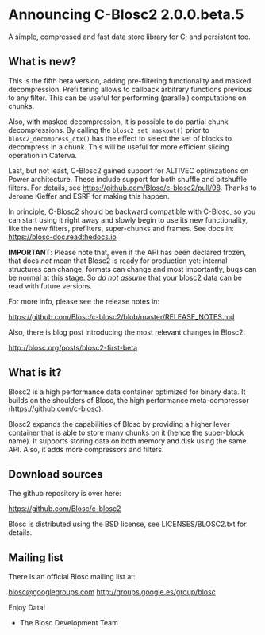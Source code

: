 # Announcing C-Blosc2 2.0.0.beta.5
 A simple, compressed and fast data store library for C; and persistent too.

## What is new?

This is the fifth beta version, adding pre-filtering functionality and masked decompression. Prefiltering allows to callback arbitrary functions previous to any filter. This can be useful for performing (parallel) computations on chunks.

Also, with masked decompression, it is possible to do partial chunk decompressions.  By calling the `blosc2_set_maskout()` prior to `blosc2_decompress_ctx()` has the effect to select the set of blocks to decompress in a chunk. This will be useful for more efficient slicing operation in Caterva.

Last, but not least, C-Blosc2 gained support for ALTIVEC optimzations on Power architecture. These include support for both shuffle and bitshuffle filters.  For details, see  https://github.com/Blosc/c-blosc2/pull/98.  Thanks to Jerome Kieffer and ESRF for making this happen.

In principle, C-Blosc2 should be backward compatible with C-Blosc, so you can start using it right away and slowly begin to use its new functionality, like the new filters, prefilters, super-chunks and frames.  See docs in: https://blosc-doc.readthedocs.io

**IMPORTANT**: Please note that, even if the API has been declared frozen, that does *not* mean that Blosc2 is ready for production yet: internal structures can change, formats can change and most importantly, bugs can be normal at this stage.  So *do not assume* that your blosc2 data can be read with future versions.

For more info, please see the release notes in:

https://github.com/Blosc/c-blosc2/blob/master/RELEASE_NOTES.md

Also, there is blog post introducing the most relevant changes in Blosc2:

http://blosc.org/posts/blosc2-first-beta

## What is it?

Blosc2 is a high performance data container optimized for binary data.  It builds on the shoulders of Blosc, the high performance meta-compressor (https://github.com/c-blosc).

Blosc2 expands the capabilities of Blosc by providing a higher lever container that is able to store many chunks on it (hence the super-block name).  It supports storing data on both memory and disk using the same API.  Also, it adds more compressors and filters.

## Download sources

The github repository is over here:

https://github.com/Blosc/c-blosc2

Blosc is distributed using the BSD license, see LICENSES/BLOSC2.txt
for details.

## Mailing list

There is an official Blosc mailing list at:

blosc@googlegroups.com
http://groups.google.es/group/blosc


Enjoy Data!
- The Blosc Development Team
